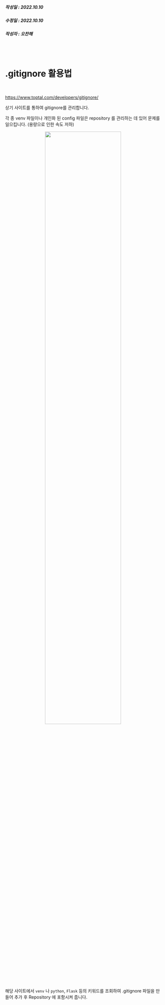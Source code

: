 ##### 작성일 : 2022.10.10

##### 수정일 : 2022.10.10

##### 작성자 : 오찬해

<br><br>

# .gitignore 활용법

<br>

<a href='https://www.toptal.com/developers/gitignore/'>https://www.toptal.com/developers/gitignore/</a>

상기 사이트를 통하여 gitignore를 관리합니다.

각 종 venv 파일이나 개인화 된 config 파일은 repository 를 관리하는 데 있어 문제를 일으킵니다. (용량으로 인한 속도 저하)

<div align='center'>
<img src='https://user-images.githubusercontent.com/45858414/194854625-1b51c5c4-7ef5-46d1-bd10-c69b4ddf94c8.png' width='70%'/>
</div>

<br>

해당 사이트에서 `venv` 나 `python`, `Flask` 등의 키워드를 조회하여 .gitignore 파일을 만들어 추가 후 Repository 에 포함시켜 줍니다.
